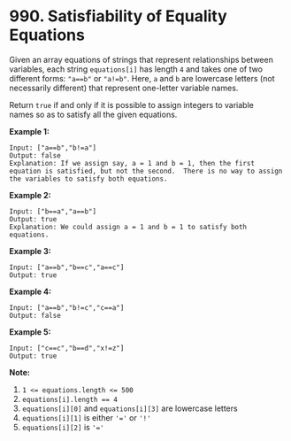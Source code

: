 # 990. Satisfiability of Equality Equations

Given an array equations of strings that represent relationships between variables, each string `equations[i]` has length `4` and takes one of two different forms: `"a==b"` or `"a!=b"`. Here, `a` and `b` are lowercase letters (not necessarily different) that represent one-letter variable names.

Return `true` if and only if it is possible to assign integers to variable names so as to satisfy all the given equations.

**Example 1:**

    Input: ["a==b","b!=a"]
    Output: false
    Explanation: If we assign say, a = 1 and b = 1, then the first equation is satisfied, but not the second.  There is no way to assign the variables to satisfy both equations.

**Example 2:**

    Input: ["b==a","a==b"]
    Output: true
    Explanation: We could assign a = 1 and b = 1 to satisfy both equations.

**Example 3:**

    Input: ["a==b","b==c","a==c"]
    Output: true

**Example 4:**

    Input: ["a==b","b!=c","c==a"]
    Output: false

**Example 5:**

    Input: ["c==c","b==d","x!=z"]
    Output: true

**Note:**

1. `1 <= equations.length <= 500`
2. `equations[i].length == 4`
3. `equations[i][0]` and `equations[i][3]` are lowercase letters
4. `equations[i][1]` is either `'='` or `'!'`
5. `equations[i][2]` is `'='`